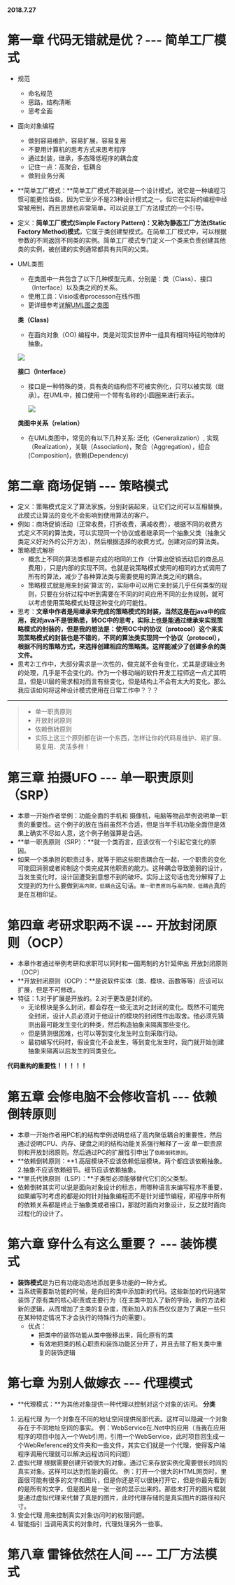 #### 2018.7.27

#  第一章 代码无错就是优？--- 简单工厂模式

- 规范    
    - 命名规范
    - 思路，结构清晰 
    - 思考全面
- 面向对象编程
    - 做到容易维护，容易扩展，容易复用
    - 不要用计算机的思考方式来思考程序
    - 通过封装，继承，多态降低程序的耦合度
    - 记住一点：高聚合，低耦合
    - 做到业务分离
- **简单工厂模式：**简单工厂模式不能说是一个设计模式，说它是一种编程习惯可能更恰当些。因为它至少不是23种设计模式之一。但它在实际的编程中经常被用到，而且思想也非常简单，可以说是工厂方法模式的一个引导。
- 定义：**简单工厂模式(Simple Factory Pattern)：**又称为**静态工厂方法(Static Factory Method)模式**，它属于类创建型模式。在简单工厂模式中，可以根据参数的不同返回不同类的实例。简单工厂模式专门定义一个类来负责创建其他类的实例，被创建的实例通常都具有共同的父类。
- UML类图
    - 在类图中一共包含了以下几种模型元素，分别是：类（Class）、接口（Interface）以及类之间的关系。
    - 使用工具：Visio或者processon在线作图
    - 更详细参考[详解UML图之类图](https://www.jianshu.com/p/4cd95d4ddb59)

    **类（Class)**
    
    - 在面向对象（OO) 编程中，类是对现实世界中一组具有相同特征的物体的抽象。
    
    ![](media/15327582807448.png) 
    
    **接口（Interface）**
    
    - 接口是一种特殊的类，具有类的结构但不可被实例化，只可以被实现（继承）。在UML中，接口使用一个带有名称的小圆圈来进行表示。
      
      ![](media/15327582917477.png)
    
    **类图中关系（relation）**
    
    - 在UML类图中，常见的有以下几种关系: 泛化（Generalization）, 实现（Realization），关联（Association)，聚合（Aggregation），组合(Composition)，依赖(Dependency)

# 第二章 商场促销 --- 策略模式
- 定义：策略模式定义了算法家族，分别封装起来，让它们之间可以互相替换，此模式让算法的变化不会影响到使用算法的客户。
- 例如：商场促销活动（正常收费，打折收费，满减收费），根据不同的收费方式定义不同的算法类，可以实现同一个协议或者继承同一个抽象父类（抽象父类定义好对外的公开方法），然后根据选择的收费方式，创建对应的算法类。
- 策略模式解析
    - 概念上不同的算法类都是完成的相同的工作（计算出促销活动后的商品总费用），只是内部的实现不同。也就是说策略模式使用的相同的方式调用了所有的算法，减少了各种算法类与需要使用的算法类之间的耦合。
    - 策略模式就是用来封装‘算法’的，实际中可以用它来封装几乎任何类型的规则，只要在分析过程中听到需要在不同的时间应用不同的业务规则，就可以考虑使用策略模式处理这种变化的可能性。
- 思考：**文章中作者是用继承来完成的策略模式的封装，当然这是在java中的应用，我对java不是很熟悉，转OC中的思考，实际上也是能通过继承来实现策略模式的封装的，但是我的想法是：使用OC中的协议（protocol）这个来实现策略模式的封装也是不错的，不同的算法类实现同一个协议（protocol），根据不同的策略方式，来选择创建相应的策略类。这样能减少了创建多余的类文件。**
- 思考2:工作中，大部分需求是一次性的，做完就不会有变化，尤其是逻辑业务的处理，几乎是不会变化的。作为一个移动端的软件开发工程师这一点尤其明显，但是UI层的需求相对而言有些变化，但是结构上不会有太大的变化。那么我应该如何将这种设计模式使用在日常工作中？？？

-----------------------------------

> - 单一职责原则
> - 开放封闭原则
> - 依赖倒转原则
> - 实际上这三个原则都在讲一个东西，怎样让你的代码易维护、易扩展、易复用、灵活多样！

# 第三章 拍摄UFO --- 单一职责原则（SRP）
- 本章一开始作者举例：功能全面的手机和 摄像机，电脑等物品举例说明单一职责的重要性。这个例子的放在当前虽然不合适，但是当年手机功能全面但是效果上确实不尽如人意，这个例子勉强算是合适。
- **单一职责原则（SRP）：**就一个类而言，应该仅有一个引起它变化的原因。
- 如果一个类承担的职责过多，就等于把这些职责耦合在一起，一个职责的变化可能回消弱或者抑制这个类完成其他职责的能力。这种耦合导致脆弱的设计，当发生变化时，设计回遭受到意想不到的破坏。实际上这句话也充分解释了上文提到的为什么要做到`高内聚，低耦合`这句话。`单一职责原则`与`高内聚，低耦合`真的是在互相印证。


# 第四章 考研求职两不误 --- 开放封闭原则（OCP）
- 本章作者通过举例考研和求职可以同时和一国两制的方针延伸出 开放封闭原则（OCP）
- **开放封闭原则（OCP）：**是说软件实体（类、模块、函数等等）应该可以扩展，但是不可修改。
- 特征：1.对于扩展是开放的。2.对于更改是封闭的。
    - 无论模块是多么封闭，都会存在一些无法对之封闭的变化。既然不可能完全封闭，设计人员必须对于他设计的模块的封闭性作出取舍。他必须先猜测出最可能发生变化的种类，然后构造抽象来隔离那些变化。
    - 但是猜测很困难，也可以等到变化发生时立刻采取行动。
    - 最初编写代码时，假设变化不会发生，等到变化发生时，我门就开始创建抽象来隔离以后发生的同类变化。

**代码重构的重要性！！！！！**

# 第五章 会修电脑不会修收音机 --- 依赖倒转原则
- 本章一开始作者用PC机的结构举例说明总结了高内聚低耦合的重要性，然后通过说明CPU、内存、硬盘之间的结构功能关系强行解释了一波 单一职责原则和开放封闭原则。然后通过PC的扩展性引申出了`依赖倒转原则`。
-  **依赖倒转原则：**1.高层模块不应该依赖低层模块。两个都应该依赖抽象。2.抽象不应该依赖细节。细节应该依赖抽象。
-  **里氏代换原则（LSP）：**子类型必须能够替代它们的父类型。
-  依赖倒转其实可以说是面向对象设计的标志，用哪种语言来编写程序不重要，如果编写时考虑的都是如何针对抽象编程而不是针对细节编程，即程序中所有的依赖关系都是终止于抽象类或者接口，那就时面向对象设计，反之就时面向过程化的设计了。

# 第六章 穿什么有这么重要？ --- 装饰模式
- **装饰模式**是为已有功能动态地添加更多功能的一种方式。
- 当系统需要新功能的时候，是向旧的类中添加新的代码。这些新加的代码通常装饰了原有类的核心职责或主要行为（在主类中加入了新的字段，新的方法和新的逻辑，从而增加了主类的复杂度，而新加入的东西仅仅是为了满足一些只在某种特定情况下才会执行的特殊行为的需要）。
    - 优点：
        - 把类中的装饰功能从类中搬移出来，简化原有的类
        - 有效地把类的核心职责和装饰功能区分开了，并且去除了相关类中重复的装饰逻辑
    

# 第七章 为别人做嫁衣 --- 代理模式
- **代理模式：**为其他对象提供一种代理以控制对这个对象的访问。
**分类**
1. 远程代理
    为一个对象在不同的地址空间提供局部代表。这样可以隐藏一个对象存在于不同地址空间的事实。
    例：WebService在.Net中的应用（当我在应用程序的项目中加入一个Web引用，引用一个WebService，此时项目回生成一个WebReference的文件夹和一些文件，其实它们就是一个代理，使得客户端程序调用代理就可以解决远程访问的问题）
2. 虚拟代理
    根据需要创建开销很大的对象。通过它来存放实例化需要很长时间的真实对象。这样可以达到性能的最优。
    例：打开一个很大的HTML网页时，里面很可能有很多的文字和图片，但是你还是可以很快打开它，但是你最先看到的是所有的文字，但是图片是一张一张的显示出来的。那些未打开的图片框就是通过虚拟代理来代替了真是的图片，此时代理存储的是真实图片的路径和尺寸。
3. 安全代理
    用来控制真实对象访问时的权限问题。
4. 智能指引
    当调用真实的对象时，代理处理另外一些事。


# 第八章 雷锋依然在人间 --- 工厂方法模式


